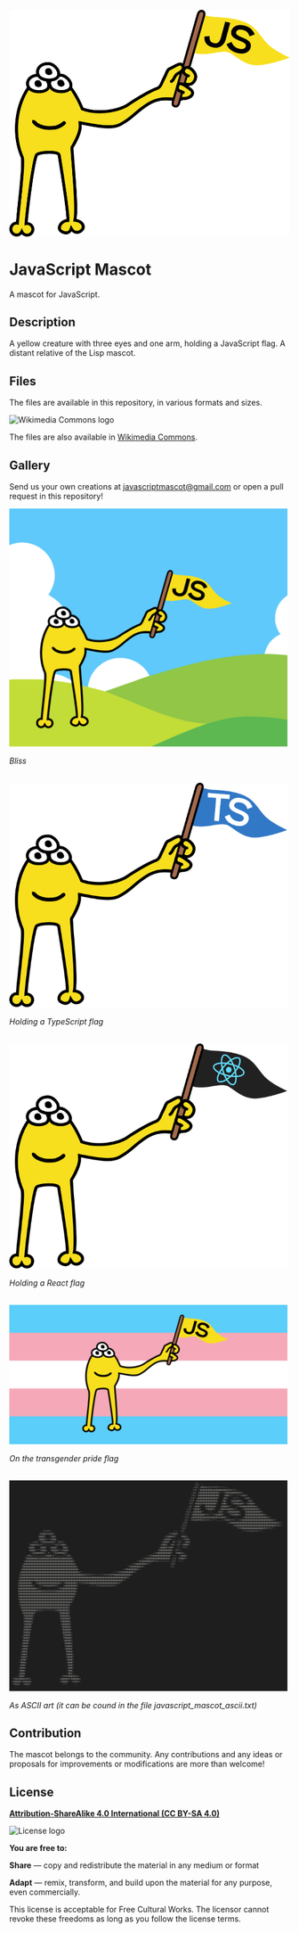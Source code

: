 ![JavaScript Mascot](952px-JavaScript_mascot.png)

# JavaScript Mascot

A mascot for JavaScript.

## Description

A yellow creature with three eyes and one arm, holding a JavaScript flag. A distant relative of the Lisp mascot.

## Files

The files are available in this repository, in various formats and sizes.

![Wikimedia Commons logo](https://upload.wikimedia.org/wikipedia/commons/thumb/4/4a/Commons-logo.svg/178px-Commons-logo.svg.png)

The files are also available in [Wikimedia Commons](https://commons.wikimedia.org/wiki/File:JavaScript_mascot.svg).

## Gallery

Send us your own creations at javascriptmascot@gmail.com or open a pull request in this repository!

<img src="./artwork/javascript_mascot_bliss.png" width="500px"/>

*Bliss*
<br>
<br>

<img src="./artwork/javascript_mascot_typescript.svg" width="500px"/>

*Holding a TypeScript flag*
<br>
<br>

<img src="./artwork/javascript_mascot_react.svg" width="500px"/>

*Holding a React flag*
<br>
<br>

<img src="./artwork/javascript_mascot_transgender_pride_flag.svg" width="500px"/>

*On the transgender pride flag*
<br>
<br>

<img src="./artwork/ascii.png" width="500px"/>

*As ASCII art (it can be cound in the file javascript_mascot_ascii.txt)*

## Contribution

The mascot belongs to the community. Any contributions and any ideas or proposals for improvements or modifications are more than welcome!

## License

**[Attribution-ShareAlike 4.0 International (CC BY-SA 4.0)](https://creativecommons.org/licenses/by-sa/4.0/deed.en)**

![License logo](https://upload.wikimedia.org/wikipedia/commons/thumb/e/e5/CC_BY-SA_icon.svg/320px-CC_BY-SA_icon.svg.png)

**You are free to:**

**Share** — copy and redistribute the material in any medium or format

**Adapt** — remix, transform, and build upon the material for any purpose, even commercially.

This license is acceptable for Free Cultural Works. The licensor cannot revoke these freedoms as long as you follow the license terms.
